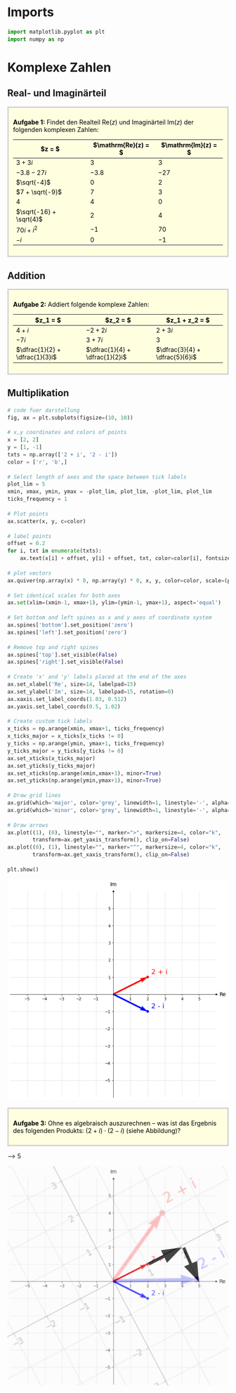 # Imports

```python
import matplotlib.pyplot as plt
import numpy as np
```

# Komplexe Zahlen

## Real- und Imaginärteil

<div style="background-color:lightyellow;border:solid lightgrey;padding:10px;color:black">

**Aufgabe 1:** Findet den Realteil $\mathrm{Re}(z)$ und Imaginärteil $\mathrm{Im}(z)$ der folgenden komplexen Zahlen:

| $z = $                  | $\mathrm{Re}(z) = $ | $\mathrm{Im}(z) = $ |
| ----------------------- | ------------------- | ------------------- |
| $3 + 3i$                | $3$                 | $3$                 |
| $-3.8 - 27i$            | $-3.8$              | $-27$               |
| $\sqrt{-4}$             | $0$                 | $2$                 |
| $7 + \sqrt{-9}$         | $7$                 | $3$                 |
| $4$                     | $4$                 | $0$                 |
| $\sqrt{-16} + \sqrt{4}$ | $2$                 | $4$                 |
| $70i + i^2$             | $-1$                | $70$                |
| $-i$                    | $0$                 | $-1$                |

</div>

## Addition

<div style="background-color:lightyellow;border:solid lightgrey;padding:10px;color:black">

**Aufgabe 2:** Addiert folgende komplexe Zahlen:

| $z_1 = $                       | $z_2 = $                       | $z_1 + z_2 = $                 |
| ------------------------------ | ------------------------------ | ------------------------------ |
| $4 + i$                        | $-2 + 2i$                      | $2 + 3i$                       |
| $-7i$                          | $3 + 7i$                       | $3$                            |
| $\dfrac{1}{2} + \dfrac{1}{3}i$ | $\dfrac{1}{4} + \dfrac{1}{2}i$ | $\dfrac{3}{4} + \dfrac{5}{6}i$ |

</div>

## Multiplikation


```python
# code fuer darstellung
fig, ax = plt.subplots(figsize=(10, 10))

# x,y coordinates and colors of points
x = [2, 2]
y = [1, -1]
txts = np.array(['2 + i', '2 - i'])
color = ['r', 'b',]

# Select length of axes and the space between tick labels
plot_lim = 5
xmin, xmax, ymin, ymax = -plot_lim, plot_lim, -plot_lim, plot_lim
ticks_frequency = 1

# Plot points
ax.scatter(x, y, c=color)

# label points
offset = 0.2
for i, txt in enumerate(txts):
    ax.text(x[i] + offset, y[i] + offset, txt, color=color[i], fontsize=18)

# plot vectors
ax.quiver(np.array(x) * 0, np.array(y) * 0, x, y, color=color, scale=(plot_lim+1)*2)

# Set identical scales for both axes
ax.set(xlim=(xmin-1, xmax+1), ylim=(ymin-1, ymax+1), aspect='equal')

# Set bottom and left spines as x and y axes of coordinate system
ax.spines['bottom'].set_position('zero')
ax.spines['left'].set_position('zero')

# Remove top and right spines
ax.spines['top'].set_visible(False)
ax.spines['right'].set_visible(False)

# Create 'x' and 'y' labels placed at the end of the axes
ax.set_xlabel('Re', size=14, labelpad=15)
ax.set_ylabel('Im', size=14, labelpad=15, rotation=0)
ax.xaxis.set_label_coords(1.03, 0.512)
ax.yaxis.set_label_coords(0.5, 1.02)

# Create custom tick labels
x_ticks = np.arange(xmin, xmax+1, ticks_frequency)
x_ticks_major = x_ticks[x_ticks != 0]
y_ticks = np.arange(ymin, ymax+1, ticks_frequency)
y_ticks_major = y_ticks[y_ticks != 0]
ax.set_xticks(x_ticks_major)
ax.set_yticks(y_ticks_major)
ax.set_xticks(np.arange(xmin,xmax+1), minor=True)
ax.set_yticks(np.arange(ymin,ymax+1), minor=True)

# Draw grid lines
ax.grid(which='major', color='grey', linewidth=1, linestyle='-', alpha=0.2)
ax.grid(which='minor', color='grey', linewidth=1, linestyle='-', alpha=0.2)

# Draw arrows
ax.plot((1), (0), linestyle="", marker=">", markersize=4, color="k",
        transform=ax.get_yaxis_transform(), clip_on=False)
ax.plot((0), (1), linestyle="", marker="^", markersize=4, color="k",
        transform=ax.get_xaxis_transform(), clip_on=False)

plt.show()
```


    
![png](uebungen_zu_komplexen_zahlen_files/uebungen_zu_komplexen_zahlen_8_0.png)
    


<div style="background-color:lightyellow;border:solid lightgrey;padding:10px;color:black">

**Aufgabe 3:** Ohne es algebraisch auszurechnen – was ist das Ergebnis des folgenden Produkts: $(2 + i) \cdot (2 - i)$ (siehe Abbildung)?

</div>

--> $5$

![](../../data/img/mult_rot_stretch.png)
